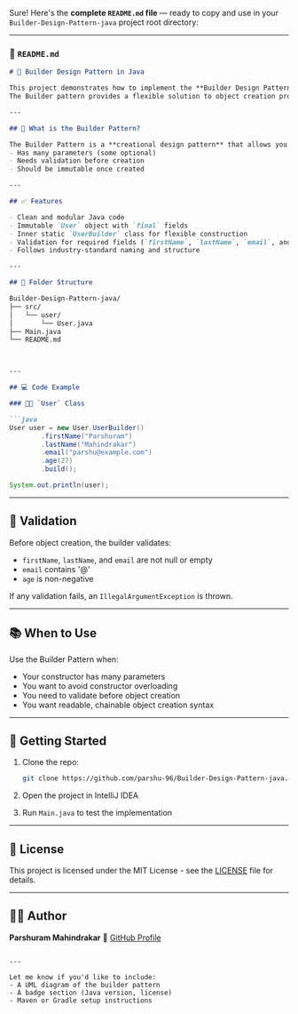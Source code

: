 Sure! Here's the **complete `README.md` file** — ready to copy and use in your `Builder-Design-Pattern-java` project root directory:

---

### 📄 `README.md`

```markdown
# 🧱 Builder Design Pattern in Java

This project demonstrates how to implement the **Builder Design Pattern** in Java using a real-world example of a `User` class. 
The Builder pattern provides a flexible solution to object creation problems when an object has many fields, some of which may be optional.

---

## 📌 What is the Builder Pattern?

The Builder Pattern is a **creational design pattern** that allows you to construct complex objects step-by-step. It is especially useful when an object:
- Has many parameters (some optional)
- Needs validation before creation
- Should be immutable once created

---

## ✅ Features

- Clean and modular Java code
- Immutable `User` object with `final` fields
- Inner static `UserBuilder` class for flexible construction
- Validation for required fields (`firstName`, `lastName`, `email`, and `age`)
- Follows industry-standard naming and structure

---

## 📂 Folder Structure

Builder-Design-Pattern-java/
├── src/
│   └── user/
│       └── User.java
├── Main.java
└── README.md



---

## 💻 Code Example

### 🧑‍💼 `User` Class

```java
User user = new User.UserBuilder()
        .firstName("Parshuram")
        .lastName("Mahindrakar")
        .email("parshu@example.com")
        .age(27)
        .build();

System.out.println(user);
````

---

## 🔐 Validation

Before object creation, the builder validates:

* `firstName`, `lastName`, and `email` are not null or empty
* `email` contains '@'
* `age` is non-negative

If any validation fails, an `IllegalArgumentException` is thrown.

---

## 📚 When to Use

Use the Builder Pattern when:

* Your constructor has many parameters
* You want to avoid constructor overloading
* You need to validate before object creation
* You want readable, chainable object creation syntax

---

## 🚀 Getting Started

1. Clone the repo:

   ```bash
   git clone https://github.com/parshu-96/Builder-Design-Pattern-java.git
   ```
2. Open the project in IntelliJ IDEA
3. Run `Main.java` to test the implementation

---

## 📜 License

This project is licensed under the MIT License - see the [LICENSE](LICENSE) file for details.

---

## 👨‍💻 Author

**Parshuram Mahindrakar**
🔗 [GitHub Profile](https://github.com/parshu-96)

```

---

Let me know if you'd like to include:
- A UML diagram of the builder pattern
- A badge section (Java version, license)
- Maven or Gradle setup instructions
```

